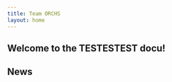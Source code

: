```yaml
---
title: Team ORCHS
layout: home
---
```

## Welcome to the TESTESTEST docu!

<h2 class="post-list-heading">News</h2>

        
